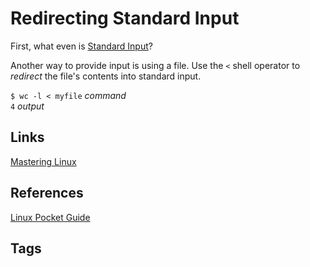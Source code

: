 # Redirecting Standard Input

First, what even is [Standard Input](../202305212202)?

Another way to provide input is using a file. Use the `<` shell operator to *redirect* the file's contents into standard input.   

`$ wc -l < myfile` *command*  
`4` *output*

## Links
[Mastering Linux](../202305212246)  

## References
[Linux Pocket Guide](https://linuxpocketguide.com/)

## Tags
